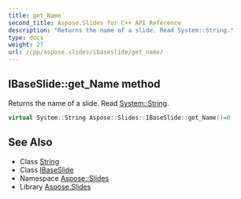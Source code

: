 ```yaml
---
title: get_Name
second_title: Aspose.Slides for C++ API Reference
description: "Returns the name of a slide. Read System::String."
type: docs
weight: 27
url: /cpp/aspose.slides/ibaseslide/get_name/
---
```

## IBaseSlide::get_Name method


Returns the name of a slide. Read [System::String](../../../system/string/).

```cpp
virtual System::String Aspose::Slides::IBaseSlide::get_Name()=0
```

## See Also

* Class [String](../../../system/string/)
* Class [IBaseSlide](../)
* Namespace [Aspose::Slides](../../)
* Library [Aspose.Slides](../../../)
